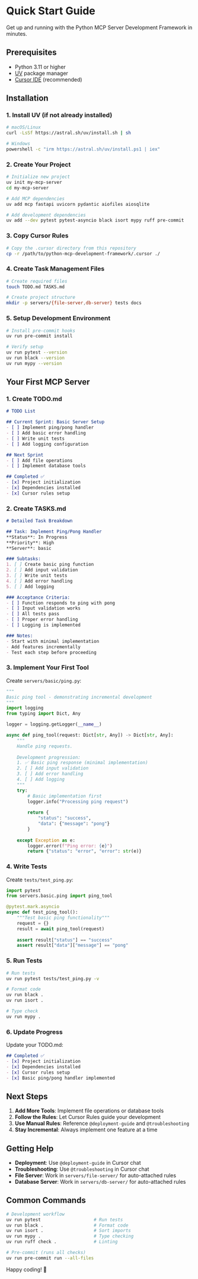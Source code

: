 # Quick Start Guide

Get up and running with the Python MCP Server Development Framework in minutes.

## Prerequisites

- Python 3.11 or higher
- [UV](https://docs.astral.sh/uv/) package manager
- [Cursor IDE](https://cursor.sh/) (recommended)

## Installation

### 1. Install UV (if not already installed)

```bash
# macOS/Linux
curl -LsSf https://astral.sh/uv/install.sh | sh

# Windows
powershell -c "irm https://astral.sh/uv/install.ps1 | iex"
```

### 2. Create Your Project

```bash
# Initialize new project
uv init my-mcp-server
cd my-mcp-server

# Add MCP dependencies
uv add mcp fastapi uvicorn pydantic aiofiles aiosqlite

# Add development dependencies
uv add --dev pytest pytest-asyncio black isort mypy ruff pre-commit
```

### 3. Copy Cursor Rules

```bash
# Copy the .cursor directory from this repository
cp -r /path/to/python-mcp-development-framework/.cursor ./
```

### 4. Create Task Management Files

```bash
# Create required files
touch TODO.md TASKS.md

# Create project structure
mkdir -p servers/{file-server,db-server} tests docs
```

### 5. Setup Development Environment

```bash
# Install pre-commit hooks
uv run pre-commit install

# Verify setup
uv run pytest --version
uv run black --version
uv run mypy --version
```

## Your First MCP Server

### 1. Create TODO.md

```markdown
# TODO List

## Current Sprint: Basic Server Setup
- [ ] Implement ping/pong handler
- [ ] Add basic error handling
- [ ] Write unit tests
- [ ] Add logging configuration

## Next Sprint
- [ ] Add file operations
- [ ] Implement database tools

## Completed ✅
- [x] Project initialization
- [x] Dependencies installed
- [x] Cursor rules setup
```

### 2. Create TASKS.md

```markdown
# Detailed Task Breakdown

## Task: Implement Ping/Pong Handler
**Status**: In Progress
**Priority**: High
**Server**: basic

### Subtasks:
1. [ ] Create basic ping function
2. [ ] Add input validation
3. [ ] Write unit tests
4. [ ] Add error handling
5. [ ] Add logging

### Acceptance Criteria:
- [ ] Function responds to ping with pong
- [ ] Input validation works
- [ ] All tests pass
- [ ] Proper error handling
- [ ] Logging is implemented

### Notes:
- Start with minimal implementation
- Add features incrementally
- Test each step before proceeding
```

### 3. Implement Your First Tool

Create `servers/basic/ping.py`:

```python
"""
Basic ping tool - demonstrating incremental development
"""
import logging
from typing import Dict, Any

logger = logging.getLogger(__name__)

async def ping_tool(request: Dict[str, Any]) -> Dict[str, Any]:
    """
    Handle ping requests.
    
    Development progression:
    1. ✅ Basic ping response (minimal implementation)
    2. [ ] Add input validation
    3. [ ] Add error handling
    4. [ ] Add logging
    """
    try:
        # Basic implementation first
        logger.info("Processing ping request")
        
        return {
            "status": "success",
            "data": {"message": "pong"}
        }
        
    except Exception as e:
        logger.error(f"Ping error: {e}")
        return {"status": "error", "error": str(e)}
```

### 4. Write Tests

Create `tests/test_ping.py`:

```python
import pytest
from servers.basic.ping import ping_tool

@pytest.mark.asyncio
async def test_ping_tool():
    """Test basic ping functionality"""
    request = {}
    result = await ping_tool(request)
    
    assert result["status"] == "success"
    assert result["data"]["message"] == "pong"
```

### 5. Run Tests

```bash
# Run tests
uv run pytest tests/test_ping.py -v

# Format code
uv run black .
uv run isort .

# Type check
uv run mypy .
```

### 6. Update Progress

Update your TODO.md:

```markdown
## Completed ✅
- [x] Project initialization
- [x] Dependencies installed
- [x] Cursor rules setup
- [x] Basic ping/pong handler implemented
```

## Next Steps

1. **Add More Tools**: Implement file operations or database tools
2. **Follow the Rules**: Let Cursor Rules guide your development
3. **Use Manual Rules**: Reference `@deployment-guide` and `@troubleshooting`
4. **Stay Incremental**: Always implement one feature at a time

## Getting Help

- **Deployment**: Use `@deployment-guide` in Cursor chat
- **Troubleshooting**: Use `@troubleshooting` in Cursor chat
- **File Server**: Work in `servers/file-server/` for auto-attached rules
- **Database Server**: Work in `servers/db-server/` for auto-attached rules

## Common Commands

```bash
# Development workflow
uv run pytest                    # Run tests
uv run black .                   # Format code
uv run isort .                   # Sort imports
uv run mypy .                    # Type checking
uv run ruff check .              # Linting

# Pre-commit (runs all checks)
uv run pre-commit run --all-files
```

Happy coding! 🚀 